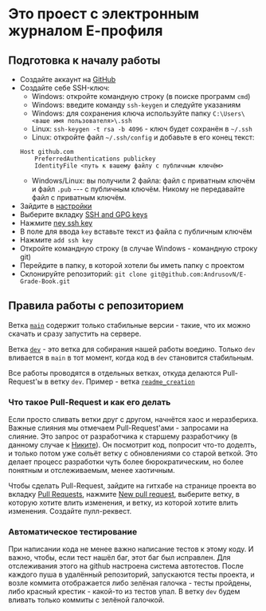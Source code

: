 # Это проест с электронным журналом Е-профиля
## Подготовка к началу работы
- Создайте аккаунт на [GitHub](github.com)
- Создайте себе SSH-ключ:
    - Windows: откройте командную строку (в поиске программ `cmd`)
    - Windows: введите команду `ssh-keygen` и следуйте указаниям
    - Windows: для сохранения ключа используйте папку `C:\Users\<ваше имя пользователя>\.ssh`
    - Linux: `ssh-keygen -t rsa -b 4096` - ключ будет сохранён в `~/.ssh`
    - Linux: откройте файл `~/.ssh/config` и добавьте в его конец текст:
    ```
    Host github.com
        PreferredAuthentications publickey
        IdentityFile <путь к вашему файлу с публичным ключём>
    ```
    - Windows/Linux: вы получили 2 файла: файл с приватным ключём и файл `.pub` --- с публичным ключём. Никому не передавайте файл с приватным ключём.
- Зайдите в [настройки](https://github.com/settings)
- Выберите вкладку [SSH and GPG keys](https://github.com/settings/keys)
- Нажмите [ney ssh key](https://github.com/settings/ssh/new)
- В поле для ввода `key` вставьте текст из файла с публичным ключём
- Нажмите `add ssh key`
- Откройте командную строку (в случае Windows - командную строку git)
- Перейдите в папку, в которой хотели бы иметь папку с проектом
- Склонируйте репозиторий:
`git clone git@github.com:AndrusovN/E-Grade-Book.git`

## Правила работы с репозиторием
Ветка [`main`](https://github.com/AndrusovN/E-Grade-Book/tree/main) содержит только стабильные версии - такие, что их можно скачать и сразу запустить на сервере.

Ветка [`dev`](https://github.com/AndrusovN/E-Grade-Book/tree/dev) - это ветка для собирания нашей работы воедино. Только `dev` вливается в `main` в тот момент, когда код в `dev` становится стабильным.

Все работы проводятся в отдельных ветках, откуда делаются Pull-Request'ы в ветку `dev`. Пример - ветка [`readme_creation`](https://github.com/AndrusovN/E-Grade-Book/tree/readme_creation)

### Что такое Pull-Request и как его делать
Если просто сливать ветки друг с другом, начнётся хаос и неразбериха. Важные слияния мы отмечаем Pull-Request'ами - запросами на слияние. Это запрос от разработчика к старшему разработчику (в данному случае к [Никите](github.com/AndrusovN)). Он посмотрит код, попросит что-то доделть, и только потом уже сольёт ветку с обновлениями со старой веткой. Это делает процесс разработки чуть более бюрократическим, но более понятным и отслеживаемым, менее хаотичным.

Чтобы сделать Pull-Request, зайдите на гитхабе на странице проекта во вкладку [Pull Requests](https://github.com/AndrusovN/E-Grade-Book/pulls), нажмите [New pull request](https://github.com/AndrusovN/E-Grade-Book/compare), выберите ветку, в которую хотите влить изменения, и ветку, из которой хотите влить изменения. Создайте пулл-реквест.

### Автоматическое тестирование
При написании кода не менее важно написание тестов к этому коду.
И важно, чтобы, если тест нашёл баг, этот баг был исправлен.
Для отслеживания этого на github настроена система автотестов. После каждого пуша в удалённый репозиторий, запускаются тесты проекта, и возле коммита отображается либо зелёная галочка - тесты пройдены, либо красный крестик - какой-то из тестов упал. В ветку `dev` будем вливать только коммиты с зелёной галочкой.

